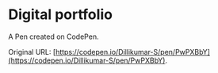 # Digital portfolio 

A Pen created on CodePen.

Original URL: [https://codepen.io/Dillikumar-S/pen/PwPXBbY](https://codepen.io/Dillikumar-S/pen/PwPXBbY).

